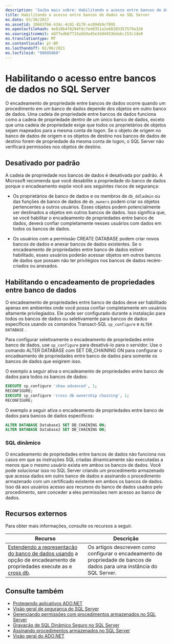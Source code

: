 ```yaml
---
description: 'Saiba mais sobre: Habilitando o acesso entre bancos de dados no SQL Server'
title: Habilitando o acesso entre bancos de dados no SQL Server
ms.date: 03/30/2017
ms.assetid: 10663fb6-434c-4c81-8178-ec894b9cf895
ms.openlocfilehash: 4e818b4f0294fdc7edd351a1e60203357579a320
ms.sourcegitcommit: ddf7edb67715a5b9a45e3dd44536dabc153c1de0
ms.translationtype: MT
ms.contentlocale: pt-BR
ms.lasthandoff: 02/06/2021
ms.locfileid: "99695860"
---
```

# <a name="enabling-cross-database-access-in-sql-server"></a>Habilitando o acesso entre bancos de dados no SQL Server

O encadeamento de propriedade entre bancos de dados ocorre quando um procedimento em um banco de dados depende dos objetos em outro banco de dados. Uma cadeia de propriedade entre bancos de dados funciona como a cadeia de propriedade dentro de um único banco de dados, exceto que uma cadeia de propriedade exige que todos os proprietários de objetos sejam mapeados para a mesma conta de logon. Se o objeto de origem no banco de dados de origem e os objetos de destino nos bancos de dados de destino forem de propriedade da mesma conta de logon, o SQL Server não verificará permissões nos objetos de destino.  
  
## <a name="off-by-default"></a>Desativado por padrão  

 A cadeia de propriedade nos bancos de dados é desativada por padrão. A Microsoft recomenda que você desabilite a propriedade do banco de dados porque o encadeamento expõe você aos seguintes riscos de segurança:  
  
- Os proprietários de banco de dados e os membros de `db_ddladmin` ou das funções de banco de dados de `db_owners` podem criar os objetos pertencentes a outros usuários. Esses objetos podem potencialmente ser destinados a objetos em outros bancos de dados. Isso significa que, se você habilitar o encadeamento de propriedades entre banco de dados, deverá confiar completamente nesses usuários com dados em todos os bancos de dados.  
  
- Os usuários com a permissão CREATE DATABASE podem criar novos bancos de dados e anexar bancos de dados existentes. Se o encadeamento de propriedades entre banco de dados estiver habilitado, esses usuários poderão acessar objetos em outros bancos de dados que possam não ter privilégios nos bancos de dados recém-criados ou anexados.  
  
## <a name="enabling-cross-database-ownership-chaining"></a>Habilitando o encadeamento de propriedades entre banco de dados  

 O encadeamento de propriedades entre banco de dados deve ser habilitado apenas em ambientes onde você possa confiar completamente em usuários altamente privilegiados. Ele pode ser configurado durante a instalação para todos os bancos de dados ou seletivamente para bancos de dados específicos usando os comandos Transact-SQL `sp_configure` e `ALTER DATABASE` .  
  
 Para configurar seletivamente o encadeamento de propriedades entre banco de dados, use `sp_configure` para desativá-lo para o servidor. Use o comando ALTER DATABASE com SET DB_CHAINING ON para configurar o encadeamento de propriedades entre banco de dados para somente os bancos de dados que exigirem isso.  
  
 O exemplo a seguir ativa o encadeamento de propriedades entre banco de dados para todos os bancos de dados:  
  
```sql
EXECUTE sp_configure 'show advanced', 1;  
RECONFIGURE;  
EXECUTE sp_configure 'cross db ownership chaining', 1;  
RECONFIGURE;  
```  
  
 O exemplo a seguir ativa o encadeamento de propriedades entre banco de dados para bancos de dados específicos:  
  
```sql
ALTER DATABASE Database1 SET DB_CHAINING ON;  
ALTER DATABASE Database2 SET DB_CHAINING ON;  
```  
  
### <a name="dynamic-sql"></a>SQL dinâmico  

 O encadeamento de propriedades entre bancos de dados não funciona nos casos em que as instruções SQL criadas dinamicamente são executadas a menos que o mesmo usuário exista em ambos os bancos de dados. Você pode solucionar isso no SQL Server criando um procedimento armazenado que acessa dados em outro banco de dados e assinando o procedimento armazenado com um certificado existente em ambos os bancos de dados. Isso dá aos usuários acesso aos recursos do banco de dados usados pelo procedimento, sem conceder a eles permissões nem acesso ao banco de dados.  
  
## <a name="external-resources"></a>Recursos externos  

 Para obter mais informações, consulte os recursos a seguir.  
  
|Recurso|Descrição|  
|--------------|-----------------|  
|[Estendendo a representação do banco de dados usando](/previous-versions/sql/sql-server-2008-r2/ms188304(v=sql.105)) a opção de encadeamento de propriedades execute as e [cross db](/sql/database-engine/configure-windows/cross-db-ownership-chaining-server-configuration-option).|Os artigos descrevem como configurar o encadeamento de propriedade de bancos de dados para uma instância do SQL Server.|  
  
## <a name="see-also"></a>Consulte também

- [Protegendo aplicativos ADO.NET](../securing-ado-net-applications.md)
- [Visão geral de segurança do SQL Server](overview-of-sql-server-security.md)
- [Gerenciando permissões com procedimentos armazenados no SQL Server](managing-permissions-with-stored-procedures-in-sql-server.md)
- [Gravação de SQL Dinâmico Seguro no SQL Server](writing-secure-dynamic-sql-in-sql-server.md)
- [Assinando procedimentos armazenados no SQL Server](signing-stored-procedures-in-sql-server.md)
- [Visão geral do ADO.NET](../ado-net-overview.md)
